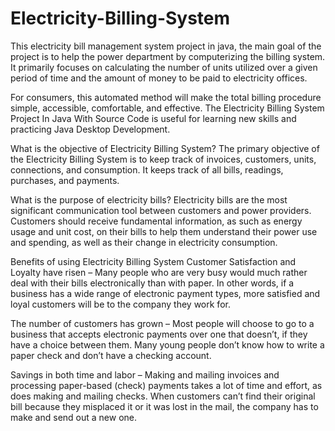 # Electricity-Billing-System

This electricity bill management system project in java, the main goal of the project is to help the power department by computerizing the billing system. It primarily focuses on calculating the number of units utilized over a given period of time and the amount of money to be paid to electricity offices.

For consumers, this automated method will make the total billing procedure simple, accessible, comfortable, and effective. The Electricity Billing System Project In Java With Source Code is useful for learning new skills and practicing Java Desktop Development.

What is the objective of Electricity Billing System?
The primary objective of the Electricity Billing System is to keep track of invoices, customers, units, connections, and consumption. It keeps track of all bills, readings, purchases, and payments.

What is the purpose of electricity bills?
Electricity bills are the most significant communication tool between customers and power providers. Customers should receive fundamental information, as such as energy usage and unit cost, on their bills to help them understand their power use and spending, as well as their change in electricity consumption.

Benefits of using Electricity Billing System
Customer Satisfaction and Loyalty have risen – Many people who are very busy would much rather deal with their bills electronically than with paper. In other words, if a business has a wide range of electronic payment types, more satisfied and loyal customers will be to the company they work for.

The number of customers has grown – Most people will choose to go to a business that accepts electronic payments over one that doesn’t, if they have a choice between them. Many young people don’t know how to write a paper check and don’t have a checking account.

Savings in both time and labor – Making and mailing invoices and processing paper-based (check) payments takes a lot of time and effort, as does making and mailing checks. When customers can’t find their original bill because they misplaced it or it was lost in the mail, the company has to make and send out a new one.
